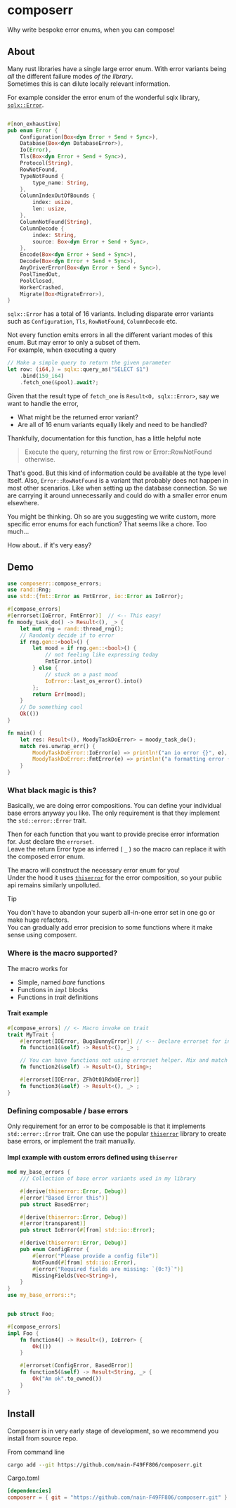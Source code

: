 # composerr

Why write bespoke error enums, when you can compose!

## About

Many rust libraries have a single large error enum. With error variants being *all* the different failure modes *of the library*.  
Sometimes this is can dilute locally relevant information.

For example consider the error enum of the wonderful sqlx library, [`sqlx::Error`](https://docs.rs/sqlx/latest/sqlx/error/enum.Error.html).

```rust

#[non_exhaustive]
pub enum Error {
    Configuration(Box<dyn Error + Send + Sync>),
    Database(Box<dyn DatabaseError>),
    Io(Error),
    Tls(Box<dyn Error + Send + Sync>),
    Protocol(String),
    RowNotFound,
    TypeNotFound {
        type_name: String,
    },
    ColumnIndexOutOfBounds {
        index: usize,
        len: usize,
    },
    ColumnNotFound(String),
    ColumnDecode {
        index: String,
        source: Box<dyn Error + Send + Sync>,
    },
    Encode(Box<dyn Error + Send + Sync>),
    Decode(Box<dyn Error + Send + Sync>),
    AnyDriverError(Box<dyn Error + Send + Sync>),
    PoolTimedOut,
    PoolClosed,
    WorkerCrashed,
    Migrate(Box<MigrateError>),
}

```

`sqlx::Error` has a total of 16 variants.  Including disparate error variants such as `Configuration`, `Tls`, `RowNotFound`, `ColumnDecode` etc.

Not every function emits errors in all the different variant modes of this enum. But may error to only a subset of them.  
For example, when executing a query

```rust
// Make a simple query to return the given parameter
let row: (i64,) = sqlx::query_as("SELECT $1")
    .bind(150_i64)
    .fetch_one(&pool).await?;
```

Given that the result type of `fetch_one` is `Result<O, sqlx::Error>`, say we want to handle the error,

- What might be the returned error variant?
- Are all of 16 enum variants equally likely and need to be handled?

Thankfully, documentation for this function, has a little helpful note

> Execute the query, returning the first row or Error::RowNotFound otherwise.

That's good. But this kind of information could be available at the type level itself.
Also, `Error::RowNotFound` is a variant that probably does not happen in most other scenarios.
Like when setting up the database connection. So we are carrying it around unnecessarily and could do with a smaller error enum elsewhere.

You might be thinking. Oh so are you suggesting we write custom, more specific error enums for each function?
That seems like a chore. Too much...

How about.. if it's very easy?

## Demo

```rust
use composerr::compose_errors;
use rand::Rng;
use std::{fmt::Error as FmtError, io::Error as IoError};

#[compose_errors]
#[errorset(IoError, FmtError)]  // <-- This easy!
fn moody_task_do() -> Result<(), _> {
    let mut rng = rand::thread_rng();
    // Randomly decide if to error
    if rng.gen::<bool>() {
        let mood = if rng.gen::<bool>() {
            // not feeling like expressing today
            FmtError.into()
        } else {
            // stuck on a past mood
            IoError::last_os_error().into()
        };
        return Err(mood);
    }
    // Do something cool
    Ok(())
}

fn main() {
    let res: Result<(), MoodyTaskDoError> = moody_task_do();
    match res.unwrap_err() {
        MoodyTaskDoError::IoError(e) => println!("an io error {}", e),
        MoodyTaskDoError::FmtError(e) => println!("a formatting error {}", e),
    }
}
```

### What black magic is this?

Basically, we are doing error compositions.
You can define your individual base errors anyway you like.
The only requirement is that they implement the `std::error::Error` trait.

Then for each function that you want to provide precise error information for. Just declare the `errorset`.  
Leave the return Error type as inferred ( `_` ) so the macro can replace it with the composed error enum.

The macro will construct the necessary error enum for you!  
Under the hood it uses [`thiserror`] for the error composition, so your public api remains similarly unpolluted.

[`thiserror`]: https://docs.rs/thiserror/latest/thiserror/

> [!TIP]  
> You don't have to abandon your superb all-in-one error set in one go or make huge refactors.  
> You can gradually add error precision to some functions where it make sense using composerr.

### Where is the macro supported?

The macro works for

- Simple, named *bare* functions
- Functions in *`impl`* blocks
- Functions in *trait* definitions

#### Trait example

```rust
#[compose_errors] // <- Macro invoke on trait
trait MyTrait {
    #[errorset{IOError, BugsBunnyError}] // <-- Declare errorset for individual functions
    fn function1(&self) -> Result<(), _> ;

    // You can have functions not using errorset helper. Mix and match is okay. 
    fn function2(&self) -> Result<(), String>;

    #[errorset[IOError, ZFhOt01Rdb0Error]]
    fn function3(&self) -> Result<(), _> ;
}
```

### Defining composable / base errors

Only requirement for an error to be composable is that it implements `std::error::Error` trait.
One can use the popular [`thiserror`] library to create base errors, or implement the trait manually.

#### Impl example with custom errors defined using `thiserror`

```rust
mod my_base_errors {
    /// Collection of base error variants used in my library

    #[derive(thiserror::Error, Debug)]
    #[error("Based Error this")]
    pub struct BasedError;

    #[derive(thiserror::Error, Debug)]
    #[error(transparent)]
    pub struct IoError(#[from] std::io::Error);

    #[derive(thiserror::Error, Debug)]
    pub enum ConfigError {
        #[error("Please provide a config file")]
        NotFound(#[from] std::io::Error),
        #[error("Required fields are missing: `{0:?}`")]
        MissingFields(Vec<String>),
    }
}
use my_base_errors::*;


pub struct Foo;

#[compose_errors]
impl Foo {
    fn function4() -> Result<(), IoError> {
        Ok(())
    }

    #[errorset(ConfigError, BasedError)]
    fn function5(&self) -> Result<String, _> {
        Ok("Am ok".to_owned())
    }
}

```

<!--// !Note: Todo [ Mark base errors with base trait ?]
// Then when we do flat you can flatten till base.

// or..
// Mark compositions.
// so when doing error_compose_flat , you can break composition to constituents, and merge those.
-->

## Install

Composerr is in very early stage of development, so we recommend you install from source repo.

From command line

```bash
cargo add --git https://github.com/nain-F49FF806/composerr.git
```

Cargo.toml

```toml
[dependencies]
composerr = { git = "https://github.com/nain-F49FF806/composerr.git" }
```
